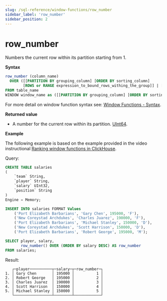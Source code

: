 ```yaml
---
slug: /sql-reference/window-functions/row_number
sidebar_label: 'row_number'
sidebar_position: 2
---
```


# row_number

Numbers the current row within its partition starting from 1.

**Syntax**

```sql
row_number (column_name)
  OVER ([[PARTITION BY grouping_column] [ORDER BY sorting_column] 
        [ROWS or RANGE expression_to_bound_rows_withing_the_group]] | [window_name])
FROM table_name
WINDOW window_name as ([[PARTITION BY grouping_column] [ORDER BY sorting_column])
```

For more detail on window function syntax see: [Window Functions - Syntax](./index.md/#syntax).

**Returned value**

- A number for the current row within its partition. [UInt64](../data-types/int-uint.md).

**Example**

The following example is based on the example provided in the video instructional [Ranking window functions in ClickHouse](https://youtu.be/Yku9mmBYm_4?si=XIMu1jpYucCQEoXA).

Query:

```sql
CREATE TABLE salaries
(
    `team` String,
    `player` String,
    `salary` UInt32,
    `position` String
)
Engine = Memory;

INSERT INTO salaries FORMAT Values
    ('Port Elizabeth Barbarians', 'Gary Chen', 195000, 'F'),
    ('New Coreystad Archdukes', 'Charles Juarez', 190000, 'F'),
    ('Port Elizabeth Barbarians', 'Michael Stanley', 150000, 'D'),
    ('New Coreystad Archdukes', 'Scott Harrison', 150000, 'D'),
    ('Port Elizabeth Barbarians', 'Robert George', 195000, 'M');
```

```sql
SELECT player, salary, 
       row_number() OVER (ORDER BY salary DESC) AS row_number
FROM salaries;
```

Result:

```response
   ┌─player──────────┬─salary─┬─row_number─┐
1. │ Gary Chen       │ 195000 │          1 │
2. │ Robert George   │ 195000 │          2 │
3. │ Charles Juarez  │ 190000 │          3 │
4. │ Scott Harrison  │ 150000 │          4 │
5. │ Michael Stanley │ 150000 │          5 │
   └─────────────────┴────────┴────────────┘
```